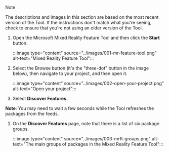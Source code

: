 > [!NOTE]
> The descriptions and images in this section are based on the most recent version of the Tool. If the instructions don't match what you're seeing, check to ensure that you're not using an older version of the Tool.

1. Open the Microsoft Mixed Reality Feature Tool and then click the **Start** button.

    :::image type="content" source="../images/001-mr-feature-tool.png" alt-text="Mixed Reality Feature Tool":::

1. Select the Browse button (it's the "three-dot" button in the image below), then navigate to your project, and then open it.

    :::image type="content" source="../images/002-open-your-project.png" alt-text="Open your project":::

1. Select **Discover Features.**

**Note**: You may need to wait a few seconds while the Tool refreshes the packages from the feeds.

1. On the **Discover Features** page, note that there is a list of six package groups.

    :::image type="content" source="../images/003-mrft-groups.png" alt-text="The main groups of packages in the Mixed Reality Feature Tool":::
